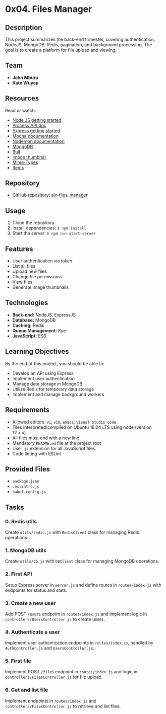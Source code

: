 # 0x04. Files Manager

## Description
This project summarizes the back-end trimester, covering authentication, NodeJS, MongoDB, Redis, pagination, and background processing. The goal is to create a platform for file upload and viewing.

## Team
- **John Mburu**
- **Kate Wuyep**

## Resources
Read or watch:
- [Node JS getting started](https://nodejs.org/en/docs/guides/getting-started-guide/)
- [Process API doc](https://nodejs.org/api/process.html)
- [Express getting started](https://expressjs.com/en/starter/installing.html)
- [Mocha documentation](https://mochajs.org/)
- [Nodemon documentation](https://nodemon.io/)
- [MongoDB](https://www.mongodb.com/)
- [Bull](https://github.com/OptimalBits/bull)
- [Image thumbnail](https://sharp.pixelplumbing.com/)
- [Mime-Types](https://www.npmjs.com/package/mime-types)
- [Redis](https://redis.io/)

## Repository
- GitHub repository: [alx-files_manager](https://github.com/mburuxx/alx-files_manager)

## Usage
1. Clone the repository
2. Install dependencies: `$ npm install`
3. Start the server: `$ npm run start-server`

## Features
- User authentication via token
- List all files
- Upload new files
- Change file permissions
- View files
- Generate image thumbnails

## Technologies
- **Back-end:** NodeJS, ExpressJS
- **Database:** MongoDB
- **Caching:** Redis
- **Queue Management:** Kue
- **JavaScript:** ES6

## Learning Objectives
By the end of this project, you should be able to:
- Develop an API using Express
- Implement user authentication
- Manage data storage in MongoDB
- Utilize Redis for temporary data storage
- Implement and manage background workers

## Requirements
- Allowed editors: `vi`, `vim`, `emacs`, `Visual Studio Code`
- Files interpreted/compiled on Ubuntu 18.04 LTS using node (version 12.x.x)
- All files must end with a new line
- Mandatory `README.md` file at the project root
- Use `.js` extension for all JavaScript files
- Code linting with ESLint

## Provided Files
- `package.json`
- `.eslintrc.js`
- `babel.config.js`

## Tasks

### 0. Redis utils
Create `utils/redis.js` with `RedisClient` class for managing Redis operations.

### 1. MongoDB utils
Create `utils/db.js` with `DBClient` class for managing MongoDB operations.

### 2. First API
Setup Express server in `server.js` and define routes in `routes/index.js` with endpoints for status and stats.

### 3. Create a new user
Add POST `/users` endpoint in `routes/index.js` and implement logic in `controllers/UsersController.js` to create users.

### 4. Authenticate a user
Implement user authentication endpoints in `routes/index.js`, handled by `AuthController.js` and `UsersController.js`.

### 5. First file
Implement POST `/files` endpoint in `routes/index.js` and logic in `controllers/FilesController.js` for file upload.

### 6. Get and list file
Implement endpoints in `routes/index.js` and `controllers/FilesController.js` to retrieve and list files.



